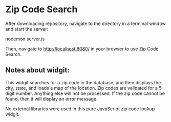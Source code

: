 # Zip Code Search

After downloading repository, navigate to the directory in a terminal window and start the server:

nodemon server.js

Then, navigate to [http://localhost:8080/](http://localhost:8080/) in your browser to use Zip Code Search.

## Notes about widgit:
This widgit searches for a zip code in the database, and then displays the city, state, and loads a map of the location. Zip codes are validated for a 5-digit number. Anything else will not be processed. If the zip code cannot be found, then it will display an error message.

No external libraries were used in this pure JavaScript zip code lookup widgit.
